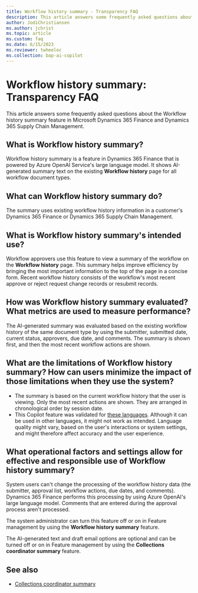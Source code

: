 ```yaml
---
title: Workflow history summary - Transparency FAQ
description: This article answers some frequently asked questions about the Workflow history summary feature in Microsoft Dynamics 365 Finance and Dynamics 365 Supply Chain Management.
author: JodiChristiansen
ms.author: jchrist
ms.topic: article
ms.custom: faq
ms.date: 6/15/2023
ms.reviewer: twheeloc
ms.collection: bap-ai-copilot
---
```


# Workflow history summary: Transparency FAQ

This article answers some frequently asked questions about the Workflow history summary feature in Microsoft Dynamics 365 Finance and Dynamics 365 Supply Chain Management.

## What is Workflow history summary?

Workflow history summary is a feature in Dynamics 365 Finance that is powered by Azure OpenAI Service's large language model. It shows AI-generated summary text on the existing **Workflow history** page for all workflow document types.

## What can Workflow history summary do?

The summary uses existing workflow history information in a customer's Dynamics 365 Finance or Dynamics 365 Supply Chain Management.

## What is Workflow history summary's intended use?

Workflow approvers use this feature to view a summary of the workflow on the **Workflow history** page. This summary helps improve efficiency by bringing the most important information to the top of the page in a concise form. Recent workflow history consists of the workflow's most recent approve or reject request change records or resubmit records.

## How was Workflow history summary evaluated? What metrics are used to measure performance?

The AI-generated summary was evaluated based on the existing workflow history of the same document type by using the submitter, submitted date, current status, approvers, due date, and comments. The summary is shown first, and then the most recent workflow actions are shown.

## What are the limitations of Workflow history summary? How can users minimize the impact of those limitations when they use the system?

- The summary is based on the current workflow history that the user is viewing. Only the most recent actions are shown. They are arranged in chronological order by session date. 
- This Copilot feature was validated for [these languages](https://go.microsoft.com/fwlink/?linkid=2270154). Although it can be used in other languages, it might not work as intended. Language quality might vary, based on the user's interactions or system settings, and might therefore affect accuracy and the user experience.

## What operational factors and settings allow for effective and responsible use of Workflow history summary?

System users can't change the processing of the workflow history data (the submitter, approval list, workflow actions, due dates, and comments). Dynamics 365 Finance performs this processing by using Azure OpenAI's large language model. Comments that are entered during the approval process aren't processed.

The system administrator can turn this feature off or on in Feature management by using the **Workflow history summary** feature.

The AI-generated text and draft email options are optional and can be turned off or on in Feature management by using the **Collections coordinator summary** feature.

## See also

- [Collections coordinator summary](../../../accounts-receivable/collectionscoordinatorsummary.md)
